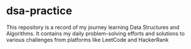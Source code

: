 # dsa-practice
This repository is a record of my journey learning Data Structures and Algorithms. It contains my daily problem-solving efforts and solutions to various challenges from platforms like LeetCode and HackerRank
